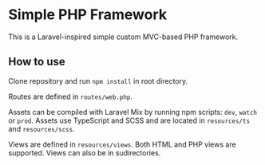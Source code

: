 # Simple PHP Framework

This is a Laravel-inspired simple custom MVC-based PHP framework.

## How to use

Clone repository and run `npm install` in root directory.

Routes are defined in `routes/web.php`.

Assets can be compiled with Laravel Mix by running npm scripts: `dev`, `watch` or `prod`. Assets use TypeScript and SCSS and are located in `resources/ts` and `resources/scss`.

Views are defined in `resources/views`. Both HTML and PHP views are supported. Views can also be in sudirectories.
